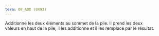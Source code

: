 ```yaml
---
term: OP_ADD (0X93)
---
```


Additionne les deux éléments au sommet de la pile. Il prend les deux valeurs en haut de la pile, il les additionne et il les remplace par le résultat.

